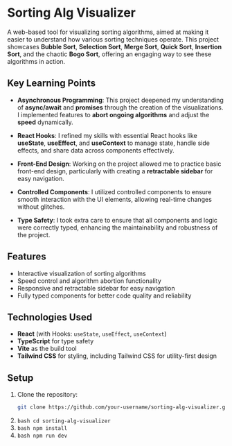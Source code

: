 # Sorting Alg Visualizer

A web-based tool for visualizing sorting algorithms, aimed at making it easier to understand how various sorting techniques operate. This project showcases **Bubble Sort**, **Selection Sort**, **Merge Sort**, **Quick Sort**, **Insertion Sort**, and the chaotic **Bogo Sort**, offering an engaging way to see these algorithms in action.

## Key Learning Points

- **Asynchronous Programming**: This project deepened my understanding of **async/await** and **promises** through the creation of the visualizations. I implemented features to **abort ongoing algorithms** and adjust the **speed** dynamically.
- **React Hooks**: I refined my skills with essential React hooks like **useState**, **useEffect**, and **useContext** to manage state, handle side effects, and share data across components effectively.

- **Front-End Design**: Working on the project allowed me to practice basic front-end design, particularly with creating a **retractable sidebar** for easy navigation.

- **Controlled Components**: I utilized controlled components to ensure smooth interaction with the UI elements, allowing real-time changes without glitches.

- **Type Safety**: I took extra care to ensure that all components and logic were correctly typed, enhancing the maintainability and robustness of the project.

## Features

- Interactive visualization of sorting algorithms
- Speed control and algorithm abortion functionality
- Responsive and retractable sidebar for easy navigation
- Fully typed components for better code quality and reliability

## Technologies Used

- **React** (with Hooks: `useState`, `useEffect`, `useContext`)
- **TypeScript** for type safety
- **Vite** as the build tool
- **Tailwind CSS** for styling, including Tailwind CSS for utility-first design

## Setup

1. Clone the repository:
   ```bash
   git clone https://github.com/your-username/sorting-alg-visualizer.git
   ```
2. ```bash cd sorting-alg-visualizer```
3. ```bash npm install```
4. ```bash npm run dev```
